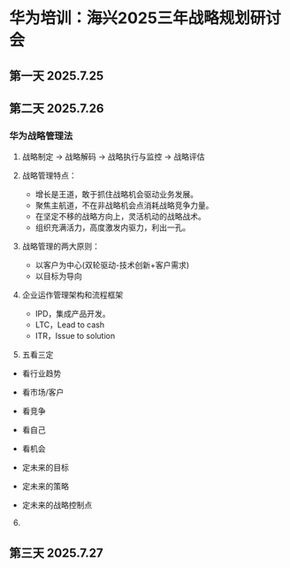 # 华为培训：海兴2025三年战略规划研讨会

## 第一天 2025.7.25

## 第二天 2025.7.26

### 华为战略管理法

1. 战略制定 -> 战略解码 -> 战略执行与监控 -> 战略评估

2. 战略管理特点：
   - 增长是王道，敢于抓住战略机会驱动业务发展。
   - 聚焦主航道，不在非战略机会点消耗战略竞争力量。
   - 在坚定不移的战略方向上，灵活机动的战略战术。
   - 组织充满活力，高度激发内驱力，利出一孔。

3. 战略管理的两大原则：
   - 以客户为中心(双轮驱动-技术创新+客户需求)
   - 以目标为导向

4. 企业运作管理架构和流程框架
   - IPD，集成产品开发。
   - LTC，Lead to cash
   - ITR，Issue to solution

5. 五看三定

  - 看行业趋势
  - 看市场/客户
  - 看竞争
  - 看自己
  - 看机会

  - 定未来的目标
  - 定未来的策略
  - 定未来的战略控制点

6. 

## 第三天 2025.7.27
